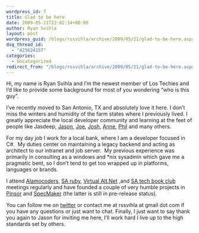 ```yaml
---
wordpress_id: 7
title: Glad to be here
date: 2009-05-21T22:02:14+00:00
author: Ryan Svihla
layout: post
wordpress_guid: /blogs/rssvihla/archive/2009/05/21/glad-to-be-here.aspx
dsq_thread_id:
  - "425624157"
categories:
  - Uncategorized
redirect_from: "/blogs/rssvihla/archive/2009/05/21/glad-to-be-here.aspx/"
---
```

Hi, my name is Ryan Svihla and I’m the newest member of Los Techies and I’d like to provide some background for most of you wondering “who is this guy”.

I’ve recently moved to San Antonio, TX and absolutely love it here. I don’t miss the winters and humidity of the farm states where I previously lived. I greatly appreciate the local developer community and learning at the feet of people like Jasdeep, [Jason](http://www.lostechies.com/blogs/jason_meridth/default.aspx), [Joe](http://www.lostechies.com/blogs/joe_ocampo/default.aspx), [Josh](http://www.lostechies.com/blogs/joshua_lockwood/default.aspx), [Anne](http://devlicio.us/blogs/anne_epstein/default.aspx), [Phil](http://twitter.com/pjdennis) and many others. 

For my day job I work for a local bank, where I am a developer focused in C#.&#160; My duties center on maintaining a legacy backend and acting as architect to our intranet and job server.&#160; My previous experience was primarily in consulting as a windows and *nix sysadmin which gave me a pragmatic bent, so I don’t tend to get too wrapped up in platforms, languages or brands.

I attend [Alamocoders](http://www.alamocoders.net/), [SA ruby](http://groups.google.com/group/saruby?lnk=srg&hl=en), [Virtual Alt.Net](http://groups.google.com/group/virtualaltnet?lnk=srg&hl=en) ,and [SA tech book club](http://groups.google.com/group/san-antonio-tech-book-club?lnk=srg&hl=en&ie=UTF-8) meetings regularly and have founded a couple of very humble projects in [Pinsor](http://code.google.com/p/pinsor/) and [SpecMaker](http://code.google.com/p/specmaker/) (the latter is still in pre-release status).

You can follow me on [twitter](http://twitter.com/rssvihla) or contact me at rssvihla at gmail dot com if you have any questions or just want to chat. Finally, I just want to say thank you again to Jason for inviting me here, I’ll work hard I live up to the high standards set by others.